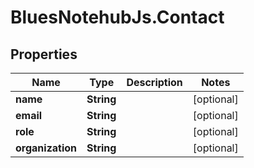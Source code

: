# BluesNotehubJs.Contact

## Properties

Name | Type | Description | Notes
------------ | ------------- | ------------- | -------------
**name** | **String** |  | [optional] 
**email** | **String** |  | [optional] 
**role** | **String** |  | [optional] 
**organization** | **String** |  | [optional] 


